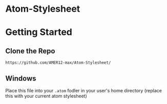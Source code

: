 # Atom-Stylesheet

# Getting Started

## Clone the Repo

``
https://github.com/AMER12-max/Atom-Stylesheet/
``

## Windows

Place this file into your ```.atom``` fodler in your user's home directory (replace this with your current atom stylesheet)
